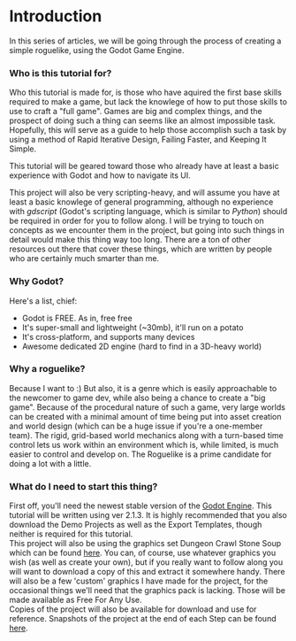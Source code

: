 <!--
.. title: Step 0: So You Want To Make A Roguelike
.. slug: step-0-introduction
.. date: 2016-06-1 01:00:00 UTC
.. tags: 
.. category: 
.. link: 
.. description: 
.. type: text
-->

Introduction
=====

In this series of articles, we will be going through the process of creating a simple roguelike, using the Godot Game Engine.  

### Who is this tutorial for?
Who this tutorial is made for, is those who have aquired the first base skills required to make a game, but lack the knowlege of how to
put those skills to use to craft a "full game". Games are big and complex things, and the prospect of doing such a thing can seems like 
an almost impossible task.  Hopefully, this will serve as a guide to help those accomplish such a task by using a method of Rapid Iterative 
Design, Failing Faster, and Keeping It Simple.

This tutorial will be geared toward those who already have at least a basic experience with Godot and how to navigate its UI.

This project will also be very scripting-heavy, and will assume you have at least a basic knowlege of general programming, although no
experience with *gdscript* (Godot's scripting language, which is similar to *Python*) should be required in order for you to follow along. I will 
be trying to touch on concepts as we encounter them in the project, but going into such things in detail would make this thing way too long.
There are a ton of other resources out there that cover these things, which are written by people who are certainly much smarter than me.  

### Why Godot?
Here's a list, chief:
* Godot is FREE. As in, free free
* It's super-small and lightweight (~30mb), it'll run on a potato
* It's cross-platform, and supports many devices
* Awesome dedicated 2D engine (hard to find in a 3D-heavy world)

### Why a roguelike?
Because I want to :)  But also, it is a genre which is easily approachable to the newcomer to game dev, while also being a chance to create
a "big game". Because of the procedural nature of such a game, very large worlds can be created with a minimal amount of time being put into
asset creation and world design (which can be a huge issue if you're a one-member team). The rigid, grid-based world mechanics along with a turn-based time control lets us work within an environment
which is, while limited, is much easier to control and develop on.  The Roguelike is a prime candidate for doing a lot with a little.

### What do I need to start this thing?
First off, you'll need the newest stable version of the [Godot Engine](https://godotengine.org/). This tutorial will be written using ver 2.1.3.
It is highly recommended that you also download the Demo Projects as well as the Export Templates, though neither is required 
for this tutorial.  
This project will also be using the graphics set Dungeon Crawl Stone Soup which can be found [here](https://opengameart.org/content/dungeon-crawl-32x32-tiles). You can, of course, use whatever graphics
you wish (as well as create your own), but if you really want to follow along you will want to download a copy of this and extract it 
somewhere handy.  There will also be a few 'custom' graphics I have made for the project, for the occasional things we'll need that 
the graphics pack is lacking. Those will be made available as Free For Any Use.  
Copies of the project will also be available for download and use for reference. Snapshots of the project at the end of each Step can be found [here](https://github.com/YeOldeDM/realms-of-todog).
